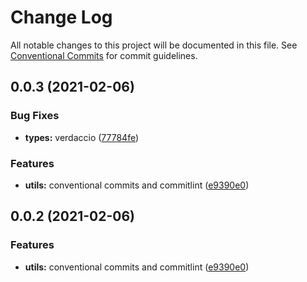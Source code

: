 # Change Log

All notable changes to this project will be documented in this file.
See [Conventional Commits](https://conventionalcommits.org) for commit guidelines.

## 0.0.3 (2021-02-06)


### Bug Fixes

* **types:** verdaccio ([77784fe](https://github.com/mike-north/js-ts-monorepos/commit/77784fefbe96f17b6d17b0eb4c8bb846b9ca809d))


### Features

* **utils:** conventional commits and commitlint ([e9390e0](https://github.com/mike-north/js-ts-monorepos/commit/e9390e083762651997a8beb908ad35717f6e6559))





## 0.0.2 (2021-02-06)


### Features

* **utils:** conventional commits and commitlint ([e9390e0](https://github.com/mike-north/js-ts-monorepos/commit/e9390e083762651997a8beb908ad35717f6e6559))
